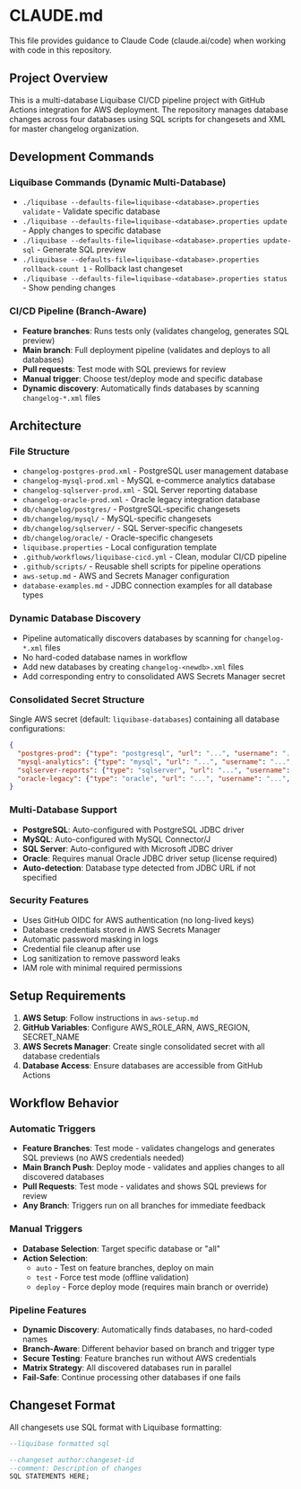 # CLAUDE.md

This file provides guidance to Claude Code (claude.ai/code) when working with code in this repository.

## Project Overview

This is a multi-database Liquibase CI/CD pipeline project with GitHub Actions integration for AWS deployment. The repository manages database changes across four databases using SQL scripts for changesets and XML for master changelog organization.

## Development Commands

### Liquibase Commands (Dynamic Multi-Database)
- `./liquibase --defaults-file=liquibase-<database>.properties validate` - Validate specific database
- `./liquibase --defaults-file=liquibase-<database>.properties update` - Apply changes to specific database
- `./liquibase --defaults-file=liquibase-<database>.properties update-sql` - Generate SQL preview
- `./liquibase --defaults-file=liquibase-<database>.properties rollback-count 1` - Rollback last changeset
- `./liquibase --defaults-file=liquibase-<database>.properties status` - Show pending changes

### CI/CD Pipeline (Branch-Aware)
- **Feature branches**: Runs tests only (validates changelog, generates SQL preview)
- **Main branch**: Full deployment pipeline (validates and deploys to all databases)
- **Pull requests**: Test mode with SQL previews for review
- **Manual trigger**: Choose test/deploy mode and specific database
- **Dynamic discovery**: Automatically finds databases by scanning `changelog-*.xml` files

## Architecture

### File Structure
- `changelog-postgres-prod.xml` - PostgreSQL user management database
- `changelog-mysql-prod.xml` - MySQL e-commerce analytics database
- `changelog-sqlserver-prod.xml` - SQL Server reporting database
- `changelog-oracle-prod.xml` - Oracle legacy integration database
- `db/changelog/postgres/` - PostgreSQL-specific changesets
- `db/changelog/mysql/` - MySQL-specific changesets
- `db/changelog/sqlserver/` - SQL Server-specific changesets
- `db/changelog/oracle/` - Oracle-specific changesets
- `liquibase.properties` - Local configuration template
- `.github/workflows/liquibase-cicd.yml` - Clean, modular CI/CD pipeline
- `.github/scripts/` - Reusable shell scripts for pipeline operations
- `aws-setup.md` - AWS and Secrets Manager configuration
- `database-examples.md` - JDBC connection examples for all database types

### Dynamic Database Discovery
- Pipeline automatically discovers databases by scanning for `changelog-*.xml` files
- No hard-coded database names in workflow
- Add new databases by creating `changelog-<newdb>.xml` files
- Add corresponding entry to consolidated AWS Secrets Manager secret

### Consolidated Secret Structure
Single AWS secret (default: `liquibase-databases`) containing all database configurations:
```json
{
  "postgres-prod": {"type": "postgresql", "url": "...", "username": "...", "password": "..."},
  "mysql-analytics": {"type": "mysql", "url": "...", "username": "...", "password": "..."},
  "sqlserver-reports": {"type": "sqlserver", "url": "...", "username": "...", "password": "..."},
  "oracle-legacy": {"type": "oracle", "url": "...", "username": "...", "password": "..."}
}
```

### Multi-Database Support
- **PostgreSQL**: Auto-configured with PostgreSQL JDBC driver
- **MySQL**: Auto-configured with MySQL Connector/J
- **SQL Server**: Auto-configured with Microsoft JDBC driver
- **Oracle**: Requires manual Oracle JDBC driver setup (license required)
- **Auto-detection**: Database type detected from JDBC URL if not specified

### Security Features
- Uses GitHub OIDC for AWS authentication (no long-lived keys)
- Database credentials stored in AWS Secrets Manager
- Automatic password masking in logs
- Credential file cleanup after use
- Log sanitization to remove password leaks
- IAM role with minimal required permissions

## Setup Requirements

1. **AWS Setup**: Follow instructions in `aws-setup.md`
2. **GitHub Variables**: Configure AWS_ROLE_ARN, AWS_REGION, SECRET_NAME
3. **AWS Secrets Manager**: Create single consolidated secret with all database credentials
4. **Database Access**: Ensure databases are accessible from GitHub Actions

## Workflow Behavior

### Automatic Triggers
- **Feature Branches**: Test mode - validates changelogs and generates SQL previews (no AWS credentials needed)
- **Main Branch Push**: Deploy mode - validates and applies changes to all discovered databases
- **Pull Requests**: Test mode - validates and shows SQL previews for review
- **Any Branch**: Triggers run on all branches for immediate feedback

### Manual Triggers
- **Database Selection**: Target specific database or "all"
- **Action Selection**:
  - `auto` - Test on feature branches, deploy on main
  - `test` - Force test mode (offline validation)
  - `deploy` - Force deploy mode (requires main branch or override)

### Pipeline Features
- **Dynamic Discovery**: Automatically finds databases, no hard-coded names
- **Branch-Aware**: Different behavior based on branch and trigger type
- **Secure Testing**: Feature branches run without AWS credentials
- **Matrix Strategy**: All discovered databases run in parallel
- **Fail-Safe**: Continue processing other databases if one fails

## Changeset Format

All changesets use SQL format with Liquibase formatting:

```sql
--liquibase formatted sql

--changeset author:changeset-id
--comment: Description of changes
SQL STATEMENTS HERE;
```

